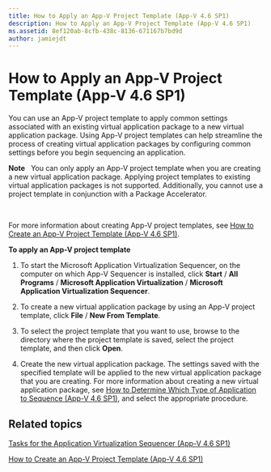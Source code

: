 ```yaml
---
title: How to Apply an App-V Project Template (App-V 4.6 SP1)
description: How to Apply an App-V Project Template (App-V 4.6 SP1)
ms.assetid: 8ef120ab-8cfb-438c-8136-671167b7bd9d
author: jamiejdt
---
```


# How to Apply an App-V Project Template (App-V 4.6 SP1)


You can use an App-V project template to apply common settings associated with an existing virtual application package to a new virtual application package. Using App-V project templates can help streamline the process of creating virtual application packages by configuring common settings before you begin sequencing an application.

**Note**  
You can only apply an App-V project template when you are creating a new virtual application package. Applying project templates to existing virtual application packages is not supported. Additionally, you cannot use a project template in conjunction with a Package Accelerator.

 

For more information about creating App-V project templates, see [How to Create an App-V Project Template (App-V 4.6 SP1)](how-to-create-an-app-v-project-template--app-v-46-sp1-.md).

**To apply an App-V project template**

1.  To start the Microsoft Application Virtualization Sequencer, on the computer on which App-V Sequencer is installed, click **Start** / **All Programs** / **Microsoft Application Virtualization** / **Microsoft Application Virtualization Sequencer**.

2.  To create a new virtual application package by using an App-V project template, click **File** / **New From Template**.

3.  To select the project template that you want to use, browse to the directory where the project template is saved, select the project template, and then click **Open**.

4.  Create the new virtual application package. The settings saved with the specified template will be applied to the new virtual application package that you are creating. For more information about creating a new virtual application package, see [How to Determine Which Type of Application to Sequence (App-V 4.6 SP1)](how-to-determine-which-type-of-application-to-sequence---app-v-46-sp1-.md), and select the appropriate procedure.

## Related topics


[Tasks for the Application Virtualization Sequencer (App-V 4.6 SP1)](tasks-for-the-application-virtualization-sequencer--app-v-46-sp1-.md)

[How to Create an App-V Project Template (App-V 4.6 SP1)](how-to-create-an-app-v-project-template--app-v-46-sp1-.md)

 

 






